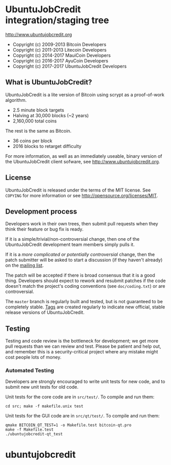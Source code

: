 UbuntuJobCredit integration/staging tree
================================

http://www.ubuntujobcredit.org

- Copyright (c) 2009-2013 Bitcoin Developers
- Copyright (c) 2011-2013 Litecoin Developers
- Copyright (c) 2014-2017 MauiCoin Developers
- Copyright (c) 2016-2017 AyuCoin Developers
- Copyright (c) 2017-2017 UbuntuJobCredit Developers

What is UbuntuJobCredit?
----------------

UbuntuJobCredit is a lite version of Bitcoin using scrypt as a proof-of-work algorithm.
 - 2.5 minute block targets
 - Halving at 30,000 blocks (~2 years)
 - 2,160,000 total coins

The rest is the same as Bitcoin.
 - 36 coins per block
 - 2016 blocks to retarget difficulty

For more information, as well as an immediately useable, binary version of
the UbuntuJobCredit client sofware, see http://www.ubuntujobcredit.org.

License
-------

UbuntuJobCredit is released under the terms of the MIT license. See `COPYING` for more
information or see http://opensource.org/licenses/MIT.

Development process
-------------------

Developers work in their own trees, then submit pull requests when they think
their feature or bug fix is ready.

If it is a simple/trivial/non-controversial change, then one of the UbuntuJobCredit
development team members simply pulls it.

If it is a *more complicated or potentially controversial* change, then the patch
submitter will be asked to start a discussion (if they haven't already) on the
[mailing list](http://sourceforge.net/mailarchive/forum.php?forum_name=bitcoin-development).

The patch will be accepted if there is broad consensus that it is a good thing.
Developers should expect to rework and resubmit patches if the code doesn't
match the project's coding conventions (see `doc/coding.txt`) or are
controversial.

The `master` branch is regularly built and tested, but is not guaranteed to be
completely stable. [Tags](https://github.com/bitcoin/bitcoin/tags) are created
regularly to indicate new official, stable release versions of UbuntuJobCredit.

Testing
-------

Testing and code review is the bottleneck for development; we get more pull
requests than we can review and test. Please be patient and help out, and
remember this is a security-critical project where any mistake might cost people
lots of money.

### Automated Testing

Developers are strongly encouraged to write unit tests for new code, and to
submit new unit tests for old code.

Unit tests for the core code are in `src/test/`. To compile and run them:

    cd src; make -f makefile.unix test

Unit tests for the GUI code are in `src/qt/test/`. To compile and run them:

    qmake BITCOIN_QT_TEST=1 -o Makefile.test bitcoin-qt.pro
    make -f Makefile.test
    ./ubuntujobcredit-qt_test

# ubuntujobcredit
